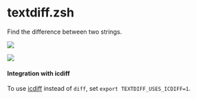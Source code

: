 # textdiff.zsh

Find the difference between two strings.

![](http://puu.sh/oysuS/db52ce7bea.png)

![](http://puu.sh/oysE1/d0579e2c3b.png)

#### Integration with icdiff

To use [icdiff](https://www.jefftk.com/icdiff) instead of `diff`, set `export TEXTDIFF_USES_ICDIFF=1`.
